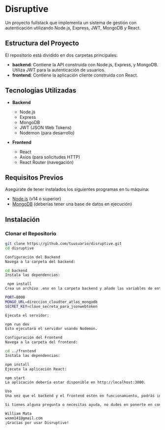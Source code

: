 # Disruptive

Un proyecto fullstack que implementa un sistema de gestión con autenticación utilizando Node.js, Express, JWT, MongoDB y React.

## Estructura del Proyecto

El repositorio está dividido en dos carpetas principales:

- **backend**: Contiene la API construida con Node.js, Express, y MongoDB. Utiliza JWT para la autenticación de usuarios.
- **frontend**: Contiene la aplicación cliente construida con React.

## Tecnologías Utilizadas

- **Backend**
  - Node.js
  - Express
  - MongoDB
  - JWT (JSON Web Tokens)
  - Nodemon (para desarrollo)

- **Frontend**
  - React
  - Axios (para solicitudes HTTP)
  - React Router (navegación)

## Requisitos Previos

Asegúrate de tener instalados los siguientes programas en tu máquina:

- [Node.js](https://nodejs.org/) (v14 o superior)
- [MongoDB](https://www.mongodb.com/) (deberías tener una base de datos en ejecución)

## Instalación

### Clonar el Repositorio

```bash
git clone https://github.com/tuusuario/disruptive.git
cd disruptive

Configuración del Backend
Navega a la carpeta del backend:

cd backend
Instala las dependencias:

 npm install
Crea un archivo .env en la carpeta backend y añade las variables de entorno necesarias:

PORT=8000
MONGO_URL=direccion_cloudter_atlas_mongodb 
SECRET_KEY=clave_secreta_para_jsonwebtoken

Ejecuta el servidor:

npm run dev
Esto ejecutará el servidor usando Nodemon.

Configuración del Frontend
Navega a la carpeta del frontend:

cd ../frontend
Instala las dependencias:

npm install
Ejecuta la aplicación React:

npm start
La aplicación debería estar disponible en http://localhost:3000.

Uso
Una vez que el backend y el frontend estén en funcionamiento, podrás interactuar con la API a través de la aplicación frontend. Puedes registrarte, iniciar sesión y realizar operaciones que requieran autenticación.

Si tienes alguna pregunta o necesitas ayuda, no dudes en ponerte en contacto conmigo:

William Mata
wxmm141@gmail.com
¡Gracias por usar Disruptive!
